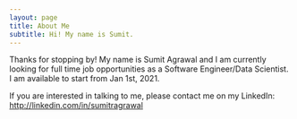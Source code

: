 ```yaml
---
layout: page
title: About Me
subtitle: Hi! My name is Sumit.
---
```


Thanks for stopping by! My name is Sumit Agrawal and I am currently looking for full time job opportunities as a Software Engineer/Data Scientist. I am available to start from Jan 1st, 2021.

If you are interested in talking to me, please contact me on my LinkedIn: http://linkedin.com/in/sumitragrawal
